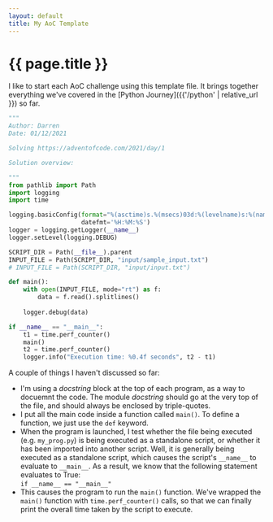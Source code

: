 ```yaml
---
layout: default
title: My AoC Template
---
```

# {{ page.title }}

I like to start each AoC challenge using this template file. It brings together everything we've covered in the [Python Journey]({{'/python' | relative_url }}) so far.

```python
"""
Author: Darren
Date: 01/12/2021

Solving https://adventofcode.com/2021/day/1

Solution overview:

"""
from pathlib import Path
import logging
import time

logging.basicConfig(format="%(asctime)s.%(msecs)03d:%(levelname)s:%(name)s:\t%(message)s", 
                    datefmt='%H:%M:%S')
logger = logging.getLogger(__name__)
logger.setLevel(logging.DEBUG)

SCRIPT_DIR = Path(__file__).parent
INPUT_FILE = Path(SCRIPT_DIR, "input/sample_input.txt")
# INPUT_FILE = Path(SCRIPT_DIR, "input/input.txt")

def main():
    with open(INPUT_FILE, mode="rt") as f:
        data = f.read().splitlines()
        
    logger.debug(data)

if __name__ == "__main__":
    t1 = time.perf_counter()
    main()
    t2 = time.perf_counter()
    logger.info("Execution time: %0.4f seconds", t2 - t1)
```

A couple of things I haven't discussed so far:

- I'm using a _docstring_ block at the top of each program, as a way to docuemnt the code. The module _docstring_ should go at the very top of the file, and should always be enclosed by triple-quotes.
- I put all the main code inside a function called `main()`. To define a function, we just use the `def` keyword.
- When the program is launched, I test whether the file being executed (e.g. `my_prog.py`) is being executed as a standalone script, or whether it has been imported into another script.  Well, it is generally being executed as a standalone script, which causes the script's  `__name__` to evaluate to `__main__`.  As a result, we know that the following statement evaluates to True: \
`if __name__ == "__main__"`  
- This causes the program to run the `main()` function. We've wrapped the `main()` function with `time.perf_counter()` calls, so that we can finally print the overall time taken by the script to execute.